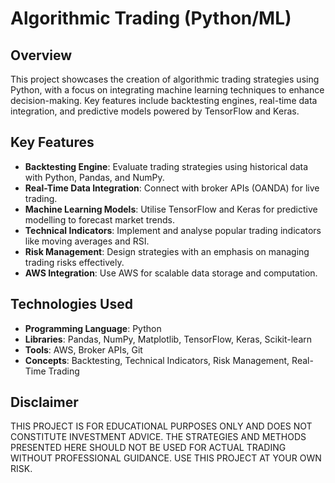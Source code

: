 # Algorithmic Trading (Python/ML)

## Overview
This project showcases the creation of algorithmic trading strategies using Python, with a focus on integrating machine learning techniques to enhance decision-making. Key features include backtesting engines, real-time data integration, and predictive models powered by TensorFlow and Keras.

## Key Features
- **Backtesting Engine**: Evaluate trading strategies using historical data with Python, Pandas, and NumPy.
- **Real-Time Data Integration**: Connect with broker APIs (OANDA) for live trading.
- **Machine Learning Models**: Utilise TensorFlow and Keras for predictive modelling to forecast market trends.
- **Technical Indicators**: Implement and analyse popular trading indicators like moving averages and RSI.
- **Risk Management**: Design strategies with an emphasis on managing trading risks effectively.
- **AWS Integration**: Use AWS for scalable data storage and computation.

## Technologies Used
- **Programming Language**: Python
- **Libraries**: Pandas, NumPy, Matplotlib, TensorFlow, Keras, Scikit-learn
- **Tools**: AWS, Broker APIs, Git
- **Concepts**: Backtesting, Technical Indicators, Risk Management, Real-Time Trading

## Disclaimer
THIS PROJECT IS FOR EDUCATIONAL PURPOSES ONLY AND DOES NOT CONSTITUTE INVESTMENT ADVICE. THE STRATEGIES AND METHODS PRESENTED HERE SHOULD NOT BE USED FOR ACTUAL TRADING WITHOUT PROFESSIONAL GUIDANCE. USE THIS PROJECT AT YOUR OWN RISK.
